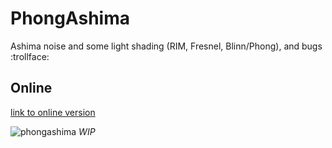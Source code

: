 # PhongAshima
Ashima noise and some light shading (RIM, Fresnel, Blinn/Phong), and bugs :trollface:

## Online
[link to online version](http://williamman.co/ashimaphong/)

![phongashima](https://pbs.twimg.com/media/DJEV67kW0AAOB3i.jpg:large)
*WIP*


